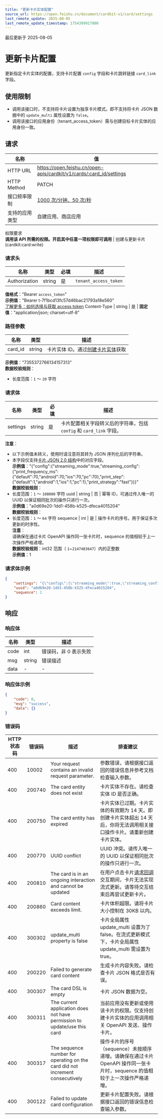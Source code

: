 ```yaml
---
title: "更新卡片实体配置"
source_url: https://open.feishu.cn/document/cardkit-v1/card/settings
last_remote_update: 2025-08-05
last_remote_update_timestamp: 1754399917000
---
```

最后更新于 2025-08-05

# 更新卡片配置

更新指定卡片实体的配置，支持卡片配置 `config` 字段和卡片跳转链接 `card_link` 字段。

## 使用限制

- 调用该接口时，不支持将卡片设置为独享卡片模式。即不支持将卡片 JSON 数据中的 `update_multi` 属性设置为 `false`。
- 调用该接口的应用身份（tenant_access_token）需与创建目标卡片实体的应用身份一致。

## 请求
名称 | 值
---|---
HTTP URL | https://open.feishu.cn/open-apis/cardkit/v1/cards/:card_id/settings
HTTP Method | PATCH
接口频率限制 | [1000 次/分钟、50 次/秒](https://open.feishu.cn/document/ukTMukTMukTM/uUzN04SN3QjL1cDN)
支持的应用类型 | 自建应用、商店应用
权限要求  
            **调用该 API 所需的权限。开启其中任意一项权限即可调用** | 创建与更新卡片(cardkit:card:write)

### 请求头

名称 | 类型 | 必填 | 描述
--- | --- | --- | ---
Authorization | string | 是 | `tenant_access_token`  
**值格式**："Bearer `access_token`"  
**示例值**："Bearer t-7f1bcd13fc57d46bac21793a18e560"  
[了解更多：如何选择与获取 access token](https://open.feishu.cn/document/uAjLw4CM/ugTN1YjL4UTN24CO1UjN/trouble-shooting/how-to-choose-which-type-of-token-to-use)
Content-Type | string | 是 | **固定值**："application/json; charset=utf-8"

### 路径参数

名称 | 类型 | 描述
--- | --- | ---
card_id | string | 卡片实体 ID。通过[创建卡片实体](https://open.feishu.cn/document/uAjLw4CM/ukTMukTMukTM/cardkit-v1/card/create)获取  
**示例值**："7355372766134157313"  
**数据校验规则**：  
- 长度范围：`1` ～ `20` 字符

### 请求体

名称 | 类型 | 必填 | 描述
--- | --- | --- | ---
settings | string | 是 | 卡片配置相关字段转义后的字符串，包括 `config` 和 `card_link` 字段。  
**注意**：  
- 以下示例值未转义，使用时请注意将其转为 JSON 序列化后的字符串。  
- 本字段仅支持[卡片 JSON 2.0 结构](https://open.feishu.cn/document/uAjLw4CM/ukzMukzMukzM/feishu-cards/card-json-v2-structure)中的对应字段。  
**示例值**："{\"config\":{\"streaming_mode\":true,\"streaming_config\":{\"print_frequency_ms\":{\"default\":70,\"android\":70,\"ios\":70,\"pc\":70},\"print_step\":{\"default\":1,\"android\":1,\"ios\":1,\"pc\":1},\"print_strategy\":\"fast\"}}}"  
**数据校验规则**：  
- 长度范围：`1` ～ `100000` 字符
uuid | string | 否 | 幂等 ID，可通过传入唯一的 UUID 以保证相同批次的操作只进行一次。  
**示例值**："a0d69e20-1dd1-458b-k525-dfeca4015204"  
**数据校验规则**：  
- 长度范围：`1` ～ `64` 字符
sequence | int | 是 | 操作卡片的序号。用于保证多次更新的时序性。  
**注意**：  
请确保在通过卡片 OpenAPI 操作同一张卡片时，sequence 的值相较于上一次操作严格递增。  
**数据校验规则**：int32 范围（ `1`~`2147483647`）内的正整数  
**示例值**：1

### 请求体示例
```json
{
    "settings": "{\"config\":{\"streaming_mode\":true,\"streaming_config\":{\"print_frequency_ms\":{\"default\":70,\"android\":70,\"ios\":70,\"pc\":70},\"print_step\":{\"default\":1,\"android\":1,\"ios\":1,\"pc\":1},\"print_strategy\":\"fast\"}}}",
    "uuid": "a0d69e20-1dd1-458b-k525-dfeca4015204",
    "sequence": 1
}
```

## 响应

### 响应体

名称 | 类型 | 描述
--- | --- | ---
code | int | 错误码，非 0 表示失败
msg | string | 错误描述
data | \- | \-

### 响应体示例
```json
{
    "code": 0,
    "msg": "success",
    "data": {}
}
```

### 错误码

HTTP状态码 | 错误码 | 描述 | 排查建议
--- | --- | --- | ---
400 | 10002 | Your request contains an invalid request parameter. | 参数错误，请根据接口返回的错误信息并参考文档检查输入参数。
400 | 200740 | The card entity does not exist | 卡片实体不存在。请检查实体 ID 是否正确。
400 | 200750 | The card entity has expired | 卡片实体已过期。卡片实体的有效期为 14 天。即创建卡片实体超出 14 天后，你将无法调用相关接口操作卡片。请重新创建卡片实体。
400 | 200770 | UUID conflict | UUID 冲突。请传入唯一的 UUID 以保证相同批次的操作只进行一次。
400 | 200810 | The card is in an ongoing interaction and cannot be updated | 在用户点击卡片[请求回调](https://open.feishu.cn/document/uAjLw4CM/ukzMukzMukzM/feishu-cards/card-callback-communication)交互期间，卡片无法实现流式更新。请等待交互结束后再尝试更新卡片。
400 | 200860 | Card content exceeds limit. | 卡片体积超限。请将卡片大小控制在 30KB 以内。
400 | 300302 | update_multi property is false | 卡片全局属性 update_multi 设置为了 false。在流式更新模式下，卡片全局属性 update_multi 需设置为 true。
400 | 200220 | Failed to generate card content | 生成卡片内容失败。请检查卡片 JSON 格式是否有误。
400 | 300307 | The card DSL is empty | 卡片 JSON 数据为空。
400 | 300311 | The current application does not have permission to update/use this card | 当前应用没有更新或使用该卡片的权限。仅支持创建卡片实体的应用调用相关 OpenAPI 发送、操作卡片。
400 | 300317 | The sequence number for operating on the card did not increment consecutively | 操作卡片的序号（sequence）未按顺序递增。请确保在通过卡片 OpenAPI 操作同一张卡片时，sequence 的值相较于上一次操作严格递增。
400 | 300122 | Failed to update card configuration | 更新卡片配置失败。请根据接口返回的错误信息检查输入参数。
